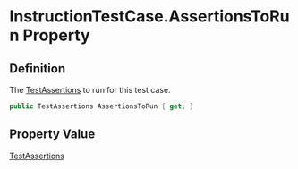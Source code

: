 # InstructionTestCase.AssertionsToRun Property
## Definition

The [TestAssertions](MrKWatkins.EmulatorTestSuites.Z80.Instruction.TestAssertions.md) to run for this test case.

```c#
public TestAssertions AssertionsToRun { get; }
```

## Property Value

[TestAssertions](MrKWatkins.EmulatorTestSuites.Z80.Instruction.TestAssertions.md)
